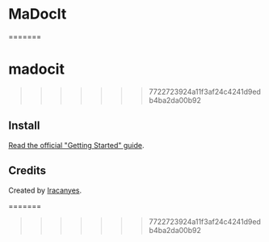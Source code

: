 

# MaDocIt

=======
# madocit
>>>>>>> 7722723924a11f3af24c4241d9edb4ba2da00b92

Install
-------

[Read the official "Getting Started" guide](https://api-platform.com/docs/distribution).


Credits
-------

Created by [Iracanyes](https://iracanyes.com). 


=======

>>>>>>> 7722723924a11f3af24c4241d9edb4ba2da00b92
